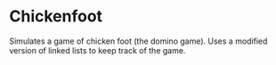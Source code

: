 # Chickenfoot
Simulates a game of chicken foot (the domino game). Uses a modified version of linked lists to keep track of the game.
